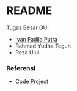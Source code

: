 # README #

Tugas Besar GUI

 - [Ivan Fadila Putra](https://github.com/ffadilaputra) 
 - Rahmad Yudha Teguh
 - Reza Ulul

### Referensi ###

* [Code Project](https://www.codeproject.com/tips/662107/understand-tier-architecture-in-csharp)
